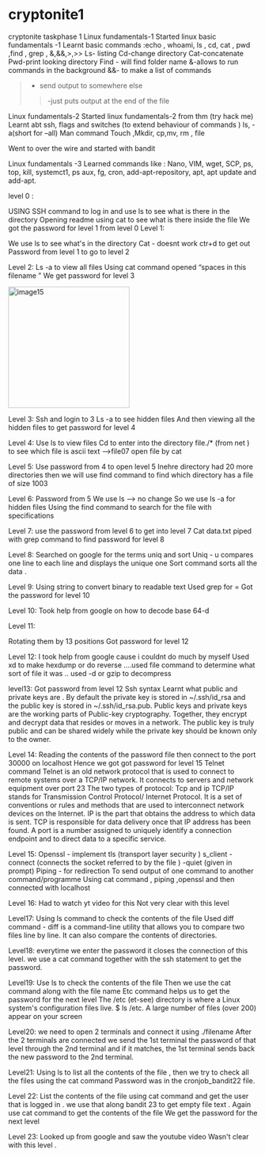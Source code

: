 # cryptonite1
cryptonite taskphase 1
Linux fundamentals-1
Started linux basic fundamentals -1 
Learnt basic commands :echo , whoami, ls , cd, cat , pwd ,find , grep , &,&&,>,>>
Ls- listing
Cd-change directory 
Cat-concatenate 
Pwd-print looking directory 
Find - will find folder name 
&-allows to run commands in the background 
&&- to make a list of commands 
>- send output to somewhere else 
>>-just puts output at the end of the file 

Linux fundamentals-2
Started linux fundamentals-2 from thm (try hack me) 
Learnt abt ssh, flags and switches (to extend behaviour of commands ) 
ls, -a(short for –all) 
Man command 
Touch  ,Mkdir, cp,mv, rm , file  


Went to over the wire and started with bandit







Linux fundamentals -3 
Learned commands like : Nano, VIM, wget, SCP, ps, top, kill, systemct1, ps aux, fg, cron, add-apt-repository, apt, apt update and add-apt.

 level 0 :








USING SSH command to log in and use ls to see what is there in the directory 
Opening readme using cat  to see what is there inside the file 
 We got the password for level 1 from level 0 
Level 1:






We use ls to see what's in the directory 
Cat - doesnt work 
ctr+d to get out 
Password from level 1 to go to level 2 

 Level 2:
Ls -a  to view all files 
Using cat command opened “spaces in this filename ”
We get password for level 3 


<img width="245" alt="image15" src="https://user-images.githubusercontent.com/120416962/217062823-c7d69eed-6932-4b08-ae2b-28c932c5a27f.png">




Level 3:
Ssh and login to 3
Ls -a to see hidden files 
And then viewing all the hidden files to get password for level 4 



Level 4:
Use ls to view files 
Cd to enter into the directory 
file./* (from net ) to see which file is ascii text    —->file07
 open file by cat



Level 5:
Use password from 4 to open level 5
Inehre directory had  20 more  directories then we will use find command to find which directory has a file of size 1003 


Level 6:
Password from 5 
 We use ls —-> no change 
So we use ls -a for hidden files 
Using the find command to search for the file with specifications









Level 7: 
use the password from level 6 to get into level 7 
Cat data.txt piped with grep command to find password for level 8






Level 8:
Searched on google for the terms uniq and sort 
Uniq - u compares one line to each line and displays the unique one
Sort command sorts all the data .




Level 9:
Using string to convert binary to readable text 
Used grep for =
Got the password for level 10 












Level 10:
Took help from google on how to decode base 64-d











Level 11:


Rotating them by 13 positions 
Got password for level 12






Level 12:
I took help from google cause i couldnt do much by myself 
Used xd  to make hexdump or do reverse ….used file command to determine what sort of file it was .. used -d  or gzip to decompress 







level13:
Got password from level 12 
Ssh syntax
Learnt what public and private keys are .
By default  the private key is stored in ~/.ssh/id_rsa and the public key is stored in ~/.ssh/id_rsa.pub. Public keys and private keys are the working parts of Public-key cryptography. Together, they encrypt and decrypt data that resides or moves in a network. The public key is truly public and can be shared widely while the private key should be known only to the owner. 






Level 14:
Reading the contents of the password file then connect to the port 30000 on localhost 
Hence we got got password for level 15
Telnet command 
Telnet is an old network protocol that is used to connect to remote systems over a TCP/IP network. It connects to servers and network equipment over port 23
The two types of protocol:
Tcp and ip TCP/IP stands for Transmission Control Protocol/ Internet Protocol. It is a set of conventions or rules and methods that are used to interconnect network devices on the Internet.
IP is the part that obtains the address to which data is sent. TCP is responsible for data delivery once that IP address has been found.
A port is a number assigned to uniquely identify a connection endpoint and to direct data to a specific service.




Level 15:
Openssl - implement tls (transport layer security )
s_client
-connect (connects the socket referred to by the file )
-quiet (given in prompt)
Piping - for redirection 
To send output of one command to another command/programme 
Using cat command , piping ,openssl and then connected with localhost 






Level 16: 
Had to watch yt video for this 
Not very clear with this level 









Level17:
Using ls command to check the contents of the file 
Used diff command - diff is a command-line utility that allows you to compare two files line by line. It can also compare the contents of directories. 





Level18:
everytime we enter the password it closes the connection of this level. 
we use a cat command together with the ssh statement to get the password.



Level19:
Use ls to check the contents of the file 
Then we use the cat command along with the file name 
Etc command helps us to get the password for the next level 
The /etc (et-see) directory is where a Linux system's configuration files live. $ ls /etc. A large number of files (over 200) appear on your screen









Level20:
we need to open 2 terminals and connect it using ./filename
After the 2 terminals are connected
 we send the 1st terminal the password of that level through the 2nd terminal and if it matches, the 1st terminal sends back the new password to the 2nd terminal.




Level21:
Using ls to list all the contents of the file , then we try to check all the files using the cat command 
Password was in the cronjob_bandit22 file.






Level 22:
List the contents of the file using cat command and get the user that is logged in . we use that along bandit 23 to get empty file text .
Again use cat command to get the contents of the file 
We get the password for the next level 
 



Level 23:
Looked up from google and saw the youtube video 
Wasn't clear with this level .













